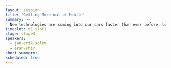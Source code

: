 ```yaml
---
layout: session
title: 'Getting More out of Mobile'
summary: >-
  New technologies are coming into our cars faster than ever before, but less than 5% of cars on the road are "connected" today. The mobile industry is shaking this up, bringing a new dimension to vehicles right now that makes them smarter, safer, and more connected. How does this impact the average driver?  
timeslot: d1_slot1
stage: stage3
speakers:
  - jan-erik-solem
  - eran-shir
short_summary: 
scheduled: true
---
```


